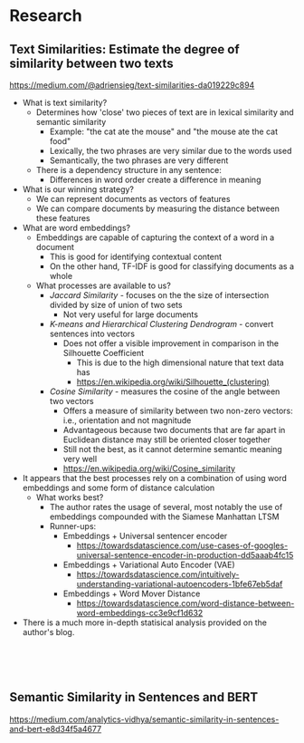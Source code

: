 # Research
## Text Similarities: Estimate the degree of similarity between two texts

https://medium.com/@adriensieg/text-similarities-da019229c894

* What is text similarity?
  * Determines how 'close' two pieces of text are in lexical similarity and semantic similarity
    * Example: "the cat ate the mouse" and "the mouse ate the cat food"
    * Lexically, the two phrases are very similar due to the words used
    * Semantically, the two phrases are very different
  * There is a dependency structure in any sentence:
    * Differences in word order create a difference in meaning
* What is our winning strategy?
  * We can represent documents as vectors of features
  * We can compare documents by measuring the distance between these features
* What are word embeddings?
  * Embeddings are capable of capturing the context of a word in a document
    * This is good for identifying contextual content
    * On the other hand, TF-IDF is good for classifying documents as a whole
  * What processes are available to us?
    * _Jaccard Similarity_ - focuses on the the size of intersection divided by size of union of two sets
      * Not very useful for large documents
    * _K-means and Hierarchical Clustering Dendrogram_ - convert sentences into vectors
      * Does not offer a visible improvement in comparison in the Silhouette Coefficient
        * This is due to the high dimensional nature that text data has
        * https://en.wikipedia.org/wiki/Silhouette_(clustering) 
    * _Cosine Similarity_ - measures the cosine of the angle between two vectors
      * Offers a measure of similarity between two non-zero vectors: i.e., orientation and not magnitude
      * Advantageous because two documents that are far apart in Euclidean distance may still be oriented closer together
      * Still not the best, as it cannot determine semantic meaning very well
      * https://en.wikipedia.org/wiki/Cosine_similarity 
* It appears that the best processes rely on a combination of using word embeddings and some form of distance calculation
  * What works best?
    * The author rates the usage of several, most notably the use of embeddings compounded with the Siamese Manhattan LTSM
    * Runner-ups:
      * Embeddings + Universal sentencer encoder
        * https://towardsdatascience.com/use-cases-of-googles-universal-sentence-encoder-in-production-dd5aaab4fc15
      * Embeddings + Variational Auto Encoder (VAE)
        * https://towardsdatascience.com/intuitively-understanding-variational-autoencoders-1bfe67eb5daf
      * Embeddings + Word Mover Distance
        * https://towardsdatascience.com/word-distance-between-word-embeddings-cc3e9cf1d632
* There is a much more in-depth statisical analysis provided on the author's blog.

<br>
<br>
<br>

## Semantic Similarity in Sentences and BERT
https://medium.com/analytics-vidhya/semantic-similarity-in-sentences-and-bert-e8d34f5a4677
